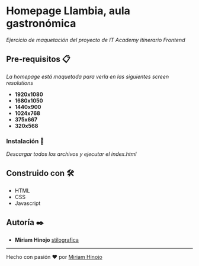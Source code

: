 # Homepage Llambia, aula gastronómica

_Ejercicio de maquetación del proyecto de IT Academy itinerario Frontend_

## Pre-requisitos 📋

_La homepage está maquetada para verla en las siguientes screen resolutions_

* **1920x1080**
* **1680x1050**
* **1440x900**
* **1024x768**
* **375x667**
* **320x568**

### Instalación 🔧

_Descargar todos los archivos y ejecutar el index.html_


## Construido con 🛠️

* HTML
* CSS
* Javascript


## Autoría ✒️

* **Miriam Hinojo** [stilografica](https://github.com/stilografica/)

---
Hecho con pasión ❤️ por [Miriam Hinojo](https://github.com/stilografica/)
